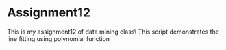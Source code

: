 # Assignment12
This is my assignment12 of data mining class\\
This script demonstrates the line fitting using polynomial function
